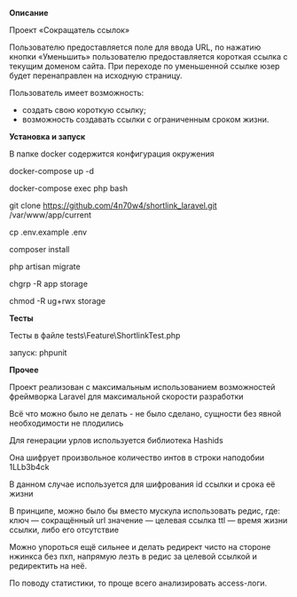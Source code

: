 **Описание**

Проект «Сокращатель ссылок»

Пользователю предоставляется поле для ввода URL, по нажатию кнопки «Уменьшить» пользователю
предоставляется короткая ссылка с текущим доменом сайта. При переходе по уменьшенной ссылке
юзер будет перенаправлен на исходную страницу.

Пользователь имеет возможность:
- создать свою короткую ссылку;
- возможность создавать ссылки с ограниченным сроком жизни.


**Установка и запуск**

В папке docker содержится конфигурация окружения

docker-compose up -d

docker-compose exec php bash

git clone https://github.com/4n70w4/shortlink_laravel.git /var/www/app/current

cp .env.example .env

composer install

php artisan migrate

chgrp -R app storage

chmod -R ug+rwx storage


**Тесты**

Тесты в файле tests\Feature\ShortlinkTest.php

запуск: phpunit


**Прочее**

Проект реализован с максимальным использованием возможностей фреймворка Laravel для максимальной скорости разработки

Всё что можно было не делать - не было сделано, сущности без явной необходимости не плодились

Для генерации урлов используется библиотека Hashids

Она шифрует произвольное количество интов в строки наподобии 1LLb3b4ck

В данном случае используется для шифрования id ссылки и срока её жизни

В принципе, можно было бы вместо мускула использовать редис, где: ключ — сокращённый url значение — целевая ссылка ttl — время жизни ссылки, либо его отсутствие

Можно упороться ещё сильнее и делать редирект чисто на стороне нжинкса без пхп, напрямую лезть в редис за целевой ссылкой и редиректить на неё.

По поводу статистики, то проще всего анализировать access-логи.